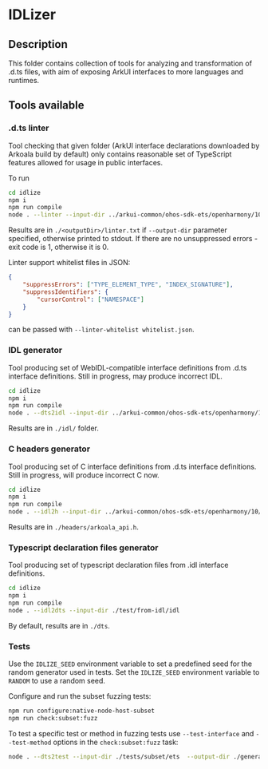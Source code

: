 # IDLizer

## Description

This folder contains collection of tools for analyzing and transformation of
.d.ts files, with aim of exposing ArkUI interfaces to more languages and runtimes.

## Tools available

### .d.ts linter

 Tool checking that given folder (ArkUI interface declarations downloaded by Arkoala build by default) only contains reasonable set of TypeScript features allowed for usage in public interfaces.

To run

```bash
cd idlize
npm i
npm run compile
node . --linter --input-dir ../arkui-common/ohos-sdk-ets/openharmony/10/ets/component
```

Results are in `./<outputDir>/linter.txt` if  `--output-dir` parameter specified, otherwise printed to stdout.
If there are no unsuppressed errors - exit code is 1, otherwise it is 0.

Linter support whitelist files in JSON:
```json
{
    "suppressErrors": ["TYPE_ELEMENT_TYPE", "INDEX_SIGNATURE"],
    "suppressIdentifiers": {
        "cursorControl": ["NAMESPACE"]
    }
}
```
can be passed with `--linter-whitelist whitelist.json`.

### IDL generator

 Tool producing set of WebIDL-compatible interface definitions from .d.ts interface definitions.
 Still in progress, may produce incorrect IDL.

```bash
cd idlize
npm i
npm run compile
node . --dts2idl --input-dir ../arkui-common/ohos-sdk-ets/openharmony/10/ets/component
```

Results are in `./idl/` folder.

### C headers generator

 Tool producing set of C interface definitions from .d.ts interface definitions.
 Still in progress, will produce incorrect C now.

```bash
cd idlize
npm i
npm run compile
node . --idl2h --input-dir ../arkui-common/ohos-sdk-ets/openharmony/10/ets/component
```
Results are in `./headers/arkoala_api.h`.

### Typescript declaration files generator

Tool producing set of typescript declaration files from .idl interface definitions.

```bash
cd idlize
npm i
npm run compile
node . --idl2dts --input-dir ./test/from-idl/idl
```
By default, results are in `./dts`.

### Tests

Use the `IDLIZE_SEED` environment variable to set a predefined seed for the random generator used in tests.
Set the `IDLIZE_SEED` environment variable to `RANDOM` to use a random seed.

Configure and run the subset fuzzing tests:
```bash
npm run configure:native-node-host-subset
npm run check:subset:fuzz
```
To test a specific test or method in fuzzing tests use `--test-interface` and `--test-method`
options in the `check:subset:fuzz` task:
```bash
node . --dts2test --input-dir ./tests/subset/ets  --output-dir ./generated/fuzz --test-interface Test --test-method testBoolean
```